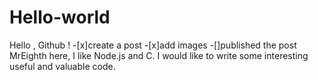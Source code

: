 # Hello-world

Hello , Github !
-[x]create a post
-[x]add images
-[]published the post
MrEighth here, I like Node.js and C.
I would like to write some interesting useful and valuable code.

